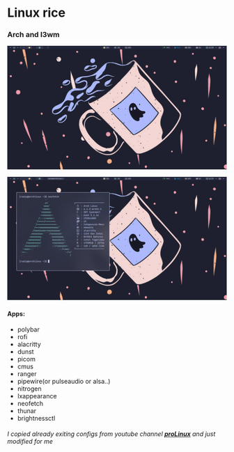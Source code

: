 # Linux rice
### Arch and I3wm

![image](https://github.com/RadiATsiyA/Arch-linux-i3wm-rice/blob/main/2023-07-10-165812_1920x1080_scrot.png)

![image with cmd](https://github.com/RadiATsiyA/Arch-linux-i3wm-rice/blob/main/2023-07-10-163309_1920x1080_scrot.png)


#### Apps:
<ul>
  <li>polybar</li>
  <li>rofi</li>
  <li>alacritty</li> 
  <li>dunst</li> 
  <li>picom</li> 
  <li>cmus</li> 
  <li>ranger</li> 
  <li>pipewire(or pulseaudio or alsa..)</li> 
  <li>nitrogen</li> 
  <li>lxappearance</li> 
  <li>neofetch</li> 
  <li>thunar</li> 
  <li>brightnessctl</li>
</ul>

###### I copied already exiting configs from youtube channel <a href="https://www.youtube.com/@prolinux2753">***proLinux***</a> and just modified for me
